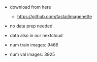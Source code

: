- download from here
  - https://github.com/fastai/imagenette
- no data prep needed
- data also in our nextcloud
  
- num train images: 9469
- num val images: 3925
